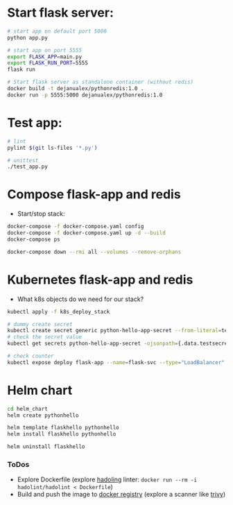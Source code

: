 # Start flask server:

```bash
# start app on default port 5000
python app.py

# start app on port 5555
export FLASK_APP=main.py
export FLASK_RUN_PORT=5555
flask run

# Start flask server as standalone container (without redis)
docker build -t dejanualex/pythonredis:1.0 .
docker run -p 5555:5000 dejanualex/pythonredis:1.0
```
# Test app:

```bash
# lint
pylint $(git ls-files '*.py')

# unittest
./test_app.py
```

# Compose flask-app and redis

* Start/stop stack:
```bash
docker-compose -f docker-compose.yaml config
docker-compose -f docker-compose.yaml up -d --build
docker-compose ps

docker-compose down --rmi all --volumes --remove-orphans
```

# Kubernetes flask-app and redis

* What k8s objects do we need for our stack?

```bash
kubectl apply -f k8s_deploy_stack

# dummy create secret
kubectl create secret generic python-hello-app-secret --from-literal=testsecret=dummyvalue
# check the secret value
kubectl get secrets python-hello-app-secret -ojsonpath={.data.testsecret} | base64 -d

# check counter
kubectl expose deploy flask-app --name=flask-svc --type="LoadBalancer" --port=5555 --target-port=5000
```

# Helm chart

```bash
cd helm_chart
helm create pythonhello

helm template flaskhello pythonhello
helm install flaskhello pythonhello 

helm uninstall flaskhello  
```

### ToDos

* Explore Dockerfile (explore [hadoling](https://github.com/hadolint/hadolint) linter: `docker run --rm -i hadolint/hadolint < Dockerfile`)
* Build and push the image to [docker registry](https://hub.docker.com/) (explore a scanner like [trivy](https://github.com/aquasecurity/trivy))